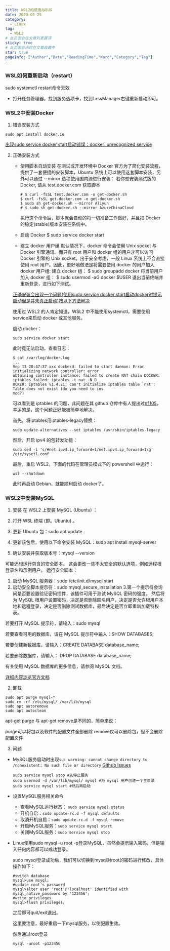```yaml
---
title: WSL2的使用与BUG
date: 2023-03-25
category:
  - Linux
tag:
  - WSL2
# 此页面会在文章列表置顶
sticky: true
# 此页面会出现在文章收藏中
star: true
pageInfo: ["Author","Date","ReadingTime","Word","Category","Tag"]
---
```


### WSL如何重新启动（restart）
sudo systemctl restart命令无效

* 打开任务管理器，找到服务选项卡，找到LxssManager右键重新启动即可。


### WSL2中安装Docker
1. 错误安装方式

```
sudo apt install docker.io
```
[出现sudo service docker start启动错误：docker: unrecognized service]()

2. 正确安装方式

    * 使用脚本自动安装
    在测试或开发环境中 Docker 官方为了简化安装流程，提供了一套便捷的安装脚本，Ubuntu 系统上可以使用这套脚本安装，另外可以通过 --mirror 选项使用国内源进行安装：
    若你想安装测试版的 Docker, 请从 test.docker.com 获取脚本
        ```
        # $ curl -fsSL test.docker.com -o get-docker.sh
        $ curl -fsSL get.docker.com -o get-docker.sh
        $ sudo sh get-docker.sh --mirror Aliyun
        # $ sudo sh get-docker.sh --mirror AzureChinaCloud
        ```
        执行这个命令后，脚本就会自动的将一切准备工作做好，并且把 Docker 的稳定(stable)版本安装在系统中。

    * 启动 Docker
    $ sudo service docker start

    * 建立 docker 用户组
    默认情况下，docker 命令会使用 Unix socket 与 Docker 引擎通讯。而只有 root 用户和 docker 组的用户才可以访问 Docker 引擎的 Unix socket。出于安全考虑，一般 Linux 系统上不会直接使用 root 用户。因此，更好地做法是将需要使用 docker 的用户加入 docker 用户组:
    建立 docker 组：
    $ sudo groupadd docker
    将当前用户加入 docker 组：
    $ sudo usermod -aG docker $USER
    退出当前终端并重新登录，进行如下测试。

    [正确安装会出现一个问题(使用sudo service docker start启动docker时提示启动但是并未真正启动)按以下方法解决]()

    使用过 WSL2 的人肯定知道，WSL2 中不能使用systemctl，需要使用service来启动 docker 或其他服务。

    启动 docker：
    ```
    sudo service docker start
    ```
    此时竟无法启动，查看日志：
    ```
    $ cat /var/log/docker.log
    ...
    Sep 13 20:47:37 xxx dockerd: failed to start daemon: Error initializing network controller: error
    obtaining controller instance: failed to create NAT chain DOCKER: iptables failed: iptables -t nat -N D
    OCKER: iptables v1.4.21: can't initialize iptables table `nat': Table does not exist (do you need to ins
    mod?)
    ```
    可以看到是 iptables 的问题，此问题在其 github 仓库中有人提出过[#1105](https://github.com/docker/for-linux/issues/1105)，幸运的是，这个问题正好能被简单地解决。

    首先，将iptables用iptables-legacy替换：
    ```
    sudo update-alternatives --set iptables /usr/sbin/iptables-legacy
    ```
    然后，开启 ipv4 的包转发功能：
    ```
    sudo sed -i 's/#net.ipv4.ip_forward=1/net.ipv4.ip_forward=1/g' /etc/sysctl.conf
    ```
    最后，重启 WSL2，下面的代码在管理员模式下的 powershell 中运行：
    ```
    wsl --shutdown
    ```
    此时再启动 Debian，就能顺利启动 docker了。


### WSL2中安装MySQL
1. 安装
在 WSL2 上安装 MySQL (Ubuntu) ：

1. 打开 WSL 终端 (即。Ubuntu) 。
2. 更新 Ubuntu 包：sudo apt update
3. 更新该包后，使用以下命令安装 MySQL：sudo apt install mysql-server
4. 确认安装并获取版本号：mysql --version

可能还想运行包含的安全脚本。 这会更改一些不太安全的默认选项，例如远程根登录名和示例用户。 运行安全脚本：

1. 启动 MySQL 服务器：sudo /etc/init.d/mysql start
2. 启动安全脚本提示符：sudo mysql_secure_installation
3.第一个提示符会询问是否要设置验证密码插件，该插件可用于测试 MySQL 密码的强度。 然后将为 MySQL 根用户设置密码，决定是否删除匿名用户，决定是否允许根用户本地和远程登录，决定是否删除测试数据库，最后决定是否立即重新加载特权表。

若要打开 MySQL 提示符，请输入：sudo mysql

若要查看可用的数据库，请在 MySQL 提示符中输入：SHOW DATABASES;

若要创建新数据库，请输入：CREATE DATABASE database_name;

若要删除数据库，请输入： DROP DATABASE database_name;

有关使用 MySQL 数据库的更多信息，请参阅 MySQL 文档。

[详细内容浏览官方文档](https://learn.microsoft.com/zh-cn/windows/wsl/tutorials/wsl-database)

2. 卸载
```
sudo apt purge mysql-*
sudo rm -rf /etc/mysql/ /var/lib/mysql
sudo apt autoremove
sudo apt autoclean
```
apt-get purge 与 apt-get remove是不同的，简单来说：

purge可以将包以及软件的配置文件全部删除
remove仅可以删除包，但不会删除配置文件

3. 问题

* MySQL服务启动时出现`su: warning: cannot change directory to /nonexistent: No such file or directory`
    [Github Issues](https://github.com/miguelgrinberg/microblog/issues/256#issuecomment-991578683)
    ```
    sudo service mysql stop #先停止服务
    sudo usermod -d /var/lib/mysql/ mysql #为 mysql 用户创建一个主目录
    sudo service mysql start #然后再启动
    ```


* 设置MySQL服务相关命令

    * 查看MySQL运行状态： `sudo service mysql status`
    * 开机自启：`sudo update-rc.d -f mysql defaults`
    * 取消开机自启：`sudo update-rc.d -f mysql remove`
    * 开启MySQL服务：`sudo service mysql start`
    * 关闭MySQL服务：`sudo service mysql stop`

* Linux使用sudo mysql -u root -p登录MySQL，虽然会提示输入密码，但是输入任何内容都可以成功登录。

    sudo mysql登录成功后，我们可以切换到mysql对root的密码进行修改，具体操作如下：
    ```
    #switch database 
    mysql>use msyql;  
    #update root's password 
    mysql>alter user 'root'@'localhost' identified with mysql_native_password by '123456';  
    #write privileges 
    mysql>flush privileges;
    ```

    之后即可quit/exit退出。

    这里要注意，最好重启一下mysql服务，以使配置生效。

    然后通过root登录
    ```
    mysql -uroot -p123456
    ```